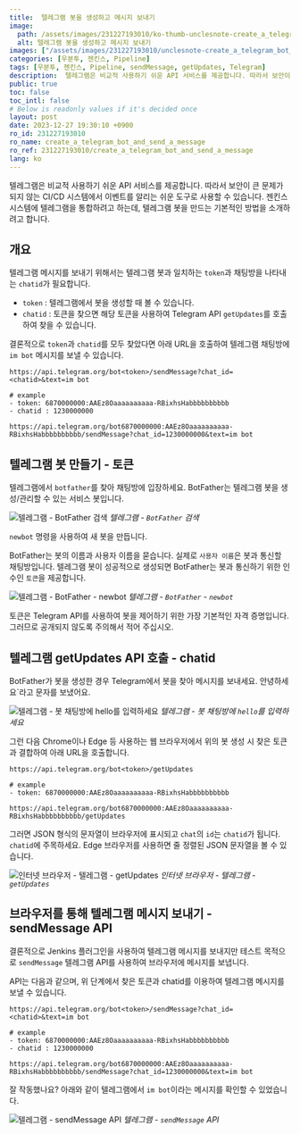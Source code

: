 ```yaml
---
title:  텔레그램 봇을 생성하고 메시지 보내기
image:
  path: /assets/images/231227193010/ko-thumb-unclesnote-create_a_telegram_bot_and_send_a_message.png
  alt: 텔레그램 봇을 생성하고 메시지 보내기
images: ["/assets/images/231227193010/unclesnote-create_a_telegram_bot_and_send_a_message-telegram-search_botfather.png", "/assets/images/231227193010/unclesnote-create_a_telegram_bot_and_send_a_message-telegram-botfather-newbot.png", "/assets/images/231227193010/unclesnote-create_a_telegram_bot_and_send_a_message-telegram-enter_hello_on_bot_chat_room.png", "/assets/images/231227193010/unclesnote-create_a_telegram_bot_and_send_a_message-internet_browser-telegram-getupdates.png", "/assets/images/231227193010/unclesnote-create_a_telegram_bot_and_send_a_message-telegram-sendmessage_api.png"]
categories: [우분투, 젠킨스, Pipeline]
tags: [우분투, 젠킨스, Pipeline, sendMessage, getUpdates, Telegram]
description:  텔레그램은 비교적 사용하기 쉬운 API 서비스를 제공합니다. 따라서 보안이 큰 문제가 되지 않는 CI/CD 시스템에서 이벤트를 알리는 쉬운 도구로 사용할 수 있습니다. 젠킨스 시스템에 텔레그램을 통합하려고 하는데, 텔레그램 봇을 만드는 기본적인 방법을 소개하려고 합니다.
public: true
toc: false
toc_intl: false
# Below is readonly values if it's decided once
layout: post
date: 2023-12-27 19:30:10 +0900
ro_id: 231227193010
ro_name: create_a_telegram_bot_and_send_a_message
ro_ref: 231227193010/create_a_telegram_bot_and_send_a_message
lang: ko
---
```

텔레그램은 비교적 사용하기 쉬운 API 서비스를 제공합니다. 따라서 보안이 큰 문제가 되지 않는 CI/CD 시스템에서 이벤트를 알리는 쉬운 도구로 사용할 수 있습니다. 젠킨스 시스템에 텔레그램을 통합하려고 하는데, 텔레그램 봇을 만드는 기본적인 방법을 소개하려고 합니다.  
## 개요
텔레그램 메시지를 보내기 위해서는 텔레그램 봇과 일치하는 `token`과 채팅방을 나타내는 `chatid`가 필요합니다.  
- `token` : 텔레그램에서 봇을 생성할 때 볼 수 있습니다.
- `chatid` : 토큰을 찾으면 해당 토큰을 사용하여 Telegram API `getUpdates`를 호출하여 찾을 수 있습니다.

결론적으로 `token`과 `chatid`를 모두 찾았다면 아래 URL을 호출하여 텔레그램 채팅방에 `im bot` 메시지를 보낼 수 있습니다.  

```shell
https://api.telegram.org/bot<token>/sendMessage?chat_id=<chatid>&text=im bot

# example
- token: 6870000000:AAEz8Oaaaaaaaaaa-RBixhsHabbbbbbbbbb
- chatid : 1230000000

https://api.telegram.org/bot6870000000:AAEz8Oaaaaaaaaaa-RBixhsHabbbbbbbbbb/sendMessage?chat_id=1230000000&text=im bot
```
## 텔레그램 봇 만들기 - **토큰**
텔레그램에서 `botfather`를 찾아 채팅방에 입장하세요. BotFather는 텔레그램 봇을 생성/관리할 수 있는 서비스 봇입니다.  

![텔레그램 - `BotFather` 검색](/assets/images/231227193010/unclesnote-create_a_telegram_bot_and_send_a_message-telegram-search_botfather.png)
_텔레그램 - `BotFather` 검색_

`newbot` 명령을 사용하여 새 봇을 만듭니다.  

BotFather는 봇의 이름과 사용자 이름을 묻습니다. 실제로 `사용자 이름`은 봇과 통신할 채팅방입니다. 텔레그램 봇이 성공적으로 생성되면 BotFather는 봇과 통신하기 위한 인수인 `토큰`을 제공합니다.  

![텔레그램 - `BotFather` - `newbot`](/assets/images/231227193010/unclesnote-create_a_telegram_bot_and_send_a_message-telegram-botfather-newbot.png)
_텔레그램 - `BotFather` - `newbot`_

토큰은 Telegram API를 사용하여 봇을 제어하기 위한 가장 기본적인 자격 증명입니다. 그러므로 공개되지 않도록 주의해서 적어 주십시오.  
## 텔레그램 **getUpdates** API 호출 - **chatid**
BotFather가 봇을 생성한 경우 Telegram에서 봇을 찾아 메시지를 보내세요. 안녕하세요`라고 문자를 보냈어요.  

![텔레그램 - 봇 채팅방에 `hello`를 입력하세요](/assets/images/231227193010/unclesnote-create_a_telegram_bot_and_send_a_message-telegram-enter_hello_on_bot_chat_room.png)
_텔레그램 - 봇 채팅방에 `hello`를 입력하세요_

그런 다음 Chrome이나 Edge 등 사용하는 웹 브라우저에서 위의 봇 생성 시 찾은 토큰과 결합하여 아래 URL을 호출합니다.  

```shell
https://api.telegram.org/bot<token>/getUpdates

# example
- token: 6870000000:AAEz8Oaaaaaaaaaa-RBixhsHabbbbbbbbbb

https://api.telegram.org/bot6870000000:AAEz8Oaaaaaaaaaa-RBixhsHabbbbbbbbbb/getUpdates

```
그러면 JSON 형식의 문자열이 브라우저에 표시되고 `chat`의 `id`는 `chatid`가 됩니다. `chatid`에 주목하세요. Edge 브라우저를 사용하면 줄 정렬된 JSON 문자열을 볼 수 있습니다.  

![인터넷 브라우저 - 텔레그램 - `getUpdates`](/assets/images/231227193010/unclesnote-create_a_telegram_bot_and_send_a_message-internet_browser-telegram-getupdates.png)
_인터넷 브라우저 - 텔레그램 - `getUpdates`_

## 브라우저를 통해 텔레그램 메시지 보내기 - **sendMessage** API
결론적으로 Jenkins 플러그인을 사용하여 텔레그램 메시지를 보내지만 테스트 목적으로 `sendMessage` 텔레그램 API를 사용하여 브라우저에 메시지를 보냅니다.  

API는 다음과 같으며, 위 단계에서 찾은 토큰과 chatid를 이용하여 텔레그램 메시지를 보낼 수 있습니다.  

```shell
https://api.telegram.org/bot<token>/sendMessage?chat_id=<chatid>&text=im bot

# example
- token: 6870000000:AAEz8Oaaaaaaaaaa-RBixhsHabbbbbbbbbb
- chatid : 1230000000

https://api.telegram.org/bot6870000000:AAEz8Oaaaaaaaaaa-RBixhsHabbbbbbbbbb/sendMessage?chat_id=1230000000&text=im bot
```
잘 작동했나요? 아래와 같이 텔레그램에서 `im bot`이라는 메시지를 확인할 수 있었습니다.  

![텔레그램 - `sendMessage` API](/assets/images/231227193010/unclesnote-create_a_telegram_bot_and_send_a_message-telegram-sendmessage_api.png)
_텔레그램 - `sendMessage` API_


